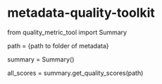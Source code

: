 # metadata-quality-toolkit

from quality_metric_tool import Summary

path = {path to folder of metadata}

summary = Summary()

all_scores = summary.get_quality_scores(path)